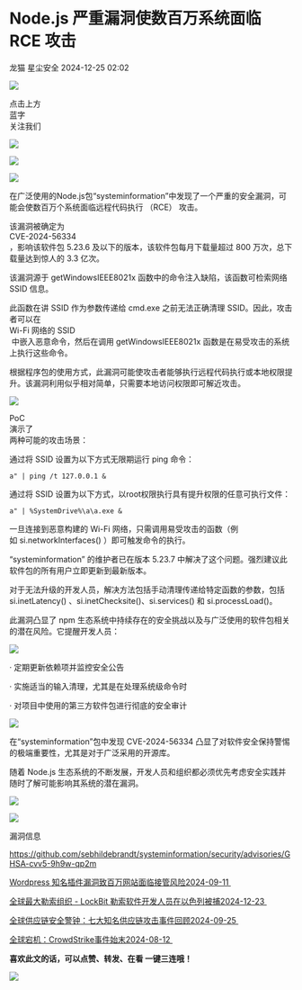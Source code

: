 #  Node.js 严重漏洞使数百万系统面临 RCE 攻击   
龙猫  星尘安全   2024-12-25 02:02  
  
![](https://mmbiz.qpic.cn/sz_mmbiz_png/qTcIBaTRMWdjcGWCVUAKtpd05lBUJo0eJ4bg9ujlbhoFeMUcSBFia6tzfs0GPK3RRcLC8vysusEFvqicJ0VGicMtA/640?wx_fmt=png "")  
  
点击上方  
蓝字  
关注我们  
  
![](https://mmbiz.qpic.cn/mmbiz_png/ibV6vqVQpnKD9eLpCQAf69UFrxu8NdzsuFfBDKuKia0X9xJm2mFicP6xnfvpUSafPWB448zx1apYe9Tt76TgsJ12Q/640?wx_fmt=png "")  
  
  
![](https://mmbiz.qpic.cn/sz_mmbiz_png/JmssGpneVHK2aNAIsS7yQ1icFsQMnHqJhsY5gGWBhGwlDF4mVgbdT6WG0ialZ1GdFOYblVeBCAQzTQhYbBFS7Wog/640?wx_fmt=png "")  
  
  
![](https://mmbiz.qpic.cn/sz_mmbiz_png/jDxr6RVaB7v2GzYiatfDGeOcvIoyDY8oC7tWXE1e4YWjTUcSic6pyOiavoc4gZS2xTZXnPDQeibbNsRTGQEXNpbbBw/640?wx_fmt=png&from=appmsg "")  
  
在广泛使用的Node.js包“systeminformation”中发现了一个严重的安全漏洞，可能会使数百万个系统面临远程代码执行 （RCE） 攻击。  
  
该漏洞被确定为   
CVE-2024-56334  
，影响该软件包 5.23.6 及以下的版本，该软件包每月下载量超过 800 万次，总下载量达到惊人的 3.3 亿次。  
  
该漏洞源于 getWindowsIEEE8021x 函数中的命令注入缺陷，该函数可检索网络 SSID 信息。  
  
此函数在讲 SSID 作为参数传递给 cmd.exe 之前无法正确清理 SSID。因此，攻击者可以在   
Wi-Fi 网络的 SSID  
 中嵌入恶意命令，然后在调用 getWindowsIEEE8021x 函数是在易受攻击的系统上执行这些命令。  
  
根据程序包的使用方式，此漏洞可能使攻击者能够执行远程代码执行或本地权限提升。该漏洞利用似乎相对简单，只需要本地访问权限即可解近攻击。  
  
![](https://mmbiz.qpic.cn/sz_mmbiz_png/jDxr6RVaB7v2GzYiatfDGeOcvIoyDY8oCgvibSRAI3Xw2cicmFGPQwP9lP21QSBfpxjGcicsZHNkcRx1iaej0GOhO0w/640?wx_fmt=png&from=appmsg "")  
  
PoC   
演示了  
两种可能的攻击场景：  
  
通过将 SSID 设置为以下方式无限期运行 ping 命令：  
```
a" | ping /t 127.0.0.1 &
```  
  
通过将 SSID 设置为以下方式，以root权限执行具有提升权限的任意可执行文件：  
```
a" | %SystemDrive%\a\a.exe &
```  
  
一旦连接到恶意构建的 Wi-Fi 网络，只需调用易受攻击的函数（例如 si.networkInterfaces() ）即可触发命令的执行。  
  
“systeminformation” 的维护者已在版本 5.23.7 中解决了这个问题。强烈建议此软件包的所有用户立即更新到最新版本。  
  
对于无法升级的开发人员，解决方法包括手动清理传递给特定函数的参数，包括si.inetLatency() 、si.inetChecksite()、si.services() 和 si.processLoad()。  
  
此漏洞凸显了 npm 生态系统中持续存在的安全挑战以及与广泛使用的软件包相关的潜在风险。它提醒开发人员：  
  
![](https://mmbiz.qpic.cn/mmbiz_png/XUVHsLAnCiafbNPpza417U8rdne5tbVd9KQrpXMgerhxuOdxpe1NTP8ibibYicvsWVonDKMgNJ2GkXkuQ6ajkzBDSw/640?from=appmsg "")  
  
· 定期更新依赖项并监控安全公告  
  
· 实施适当的输入清理，尤其是在处理系统级命令时  
  
· 对项目中使用的第三方软件包进行彻底的安全审计  
  
![](https://mmbiz.qpic.cn/mmbiz_png/QRNCxNSF1Ek3FfftEd3BO1pdbPC6odcYIbbKlyfHJkUo0scyyzibZIeN8l44S6lAOpHAddQsic1qczYERFrUGCPw/640?from=appmsg "")  
  
  
在“systeminformation”包中发现 CVE-2024-56334 凸显了对软件安全保持警惕的极端重要性，尤其是对于广泛采用的开源库。  
  
随着 Node.js 生态系统的不断发展，开发人员和组织都必须优先考虑安全实践并随时了解可能影响其系统的潜在漏洞。  
  
![](https://mmbiz.qpic.cn/sz_mmbiz_png/tLV8Gx8km9J2qtZb0RmrJTSUibpbnWUNaZnW7nRmmBic23KZkLCLiajggaRmtCTvK0IM5xyjFtDY8YNCx6dMdWFVQ/640 "")  
  
![](https://mmbiz.qpic.cn/sz_mmbiz_png/hox1KVQnzGiapffJhGLo1bjRHbxbLYV2cgd54VBV3aEnbiajibjaL4Ya1wz1zNibHzu08s45GibrEaUnQ65dLQawnibA/640 "")  
  
漏洞信息  
  
https://github.com/sebhildebrandt/systeminformation/security/advisories/GHSA-cvv5-9h9w-qp2m  
  
[Wordpress 知名插件漏洞致百万网站面临接管风险2024-09-11 ](https://mp.weixin.qq.com/s?__biz=Mzg3NTY0MjIwNg==&mid=2247484685&idx=1&sn=e0df9898c7d75a5c15a0c69c477edec1&scene=21#wechat_redirect)  
  
  
[全球最大勒索组织 - LockBit 勒索软件开发人员在以色列被捕2024-12-23 ](https://mp.weixin.qq.com/s?__biz=Mzg3NTY0MjIwNg==&mid=2247485265&idx=1&sn=a155c57a73a4d74768b9dbbbbb658f60&scene=21#wechat_redirect)  
  
  
[全球供应链安全警钟：七大知名供应链攻击事件回顾2024-09-25 ](https://mp.weixin.qq.com/s?__biz=Mzg3NTY0MjIwNg==&mid=2247484779&idx=1&sn=b25b86ef9f5127d1b1ce26c2dc57b085&scene=21#wechat_redirect)  
  
  
[全球宕机：CrowdStrike事件始末2024-08-12 ](https://mp.weixin.qq.com/s?__biz=Mzg3NTY0MjIwNg==&mid=2247484503&idx=1&sn=0057b2f8403269432daa8a066d6d903f&scene=21#wechat_redirect)  
  
  
**喜欢此文的话，可以点赞、转发、在看 一键三连哦！**  
  
![](https://mmbiz.qpic.cn/sz_mmbiz_png/jDxr6RVaB7vglcuxSMkmalibicmpOSAop2ebtW81WD17lIoywzweqOrtD2C7MiaU003Cdo8F8ZpWTqvY50VeDja9w/640?wx_fmt=png&from=appmsg "")  
  
  
  
  
